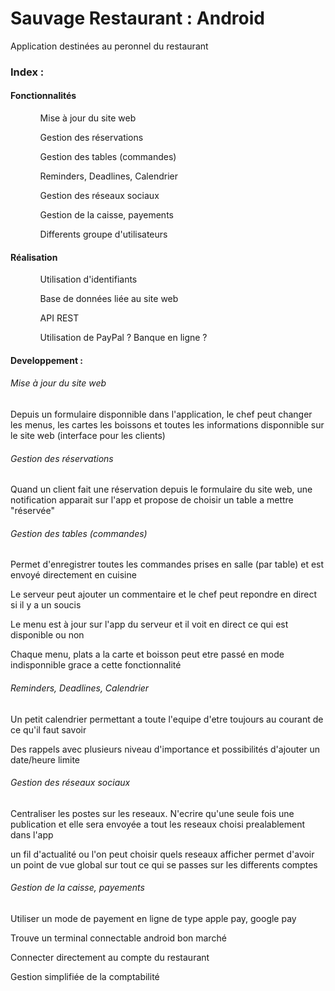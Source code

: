 <h1>Sauvage Restaurant : Android</h1>

<p>Application destinées au peronnel du restaurant</p>


<h3>Index : </h3>

<h4>Fonctionnalités</h4>
<ul>
<ol>Mise à jour du site web</ol>
<ol>Gestion des réservations</ol>
<ol>Gestion des tables (commandes)</ol>
<ol>Reminders, Deadlines, Calendrier</ol>
<ol>Gestion des réseaux sociaux</ol>
<ol>Gestion de la caisse, payements</ol>
<ol>Differents groupe d'utilisateurs</ol>
</ul>

<h4>Réalisation</h4>
<ul>
<ol>Utilisation d'identifiants</ol>
<ol>Base de données liée au site web</ol>
<ol>API REST</ol>
<ol>Utilisation de PayPal ? Banque en ligne ?</ol>
</ul>


<h4>Developpement : </h4>

<h6>Mise à jour du site web</h6>
<p>Depuis un formulaire disponnible dans l'application, le chef peut changer les menus, les cartes les boissons et toutes les informations disponnible sur le site web (interface pour les clients)</p>

<h6>Gestion des réservations</h6>
<p>Quand un client fait une réservation depuis le formulaire du site web, une notification apparait sur l'app et propose de choisir un table a mettre "réservée"</p>

<h6>Gestion des tables (commandes)</h6>
<p>Permet d'enregistrer toutes les commandes prises en salle (par table) et est envoyé directement en cuisine</p>
<p>Le serveur peut ajouter un commentaire et le chef peut repondre en direct si il y a un soucis</p>
<p>Le menu est à jour sur l'app du serveur et il voit en direct ce qui est disponible ou non</p>
<p>Chaque menu, plats a la carte et boisson peut etre passé en mode indisponnible grace a cette fonctionnalité</p>

<h6>Reminders, Deadlines, Calendrier</h6>
<p>Un petit calendrier permettant a toute l'equipe d'etre toujours au courant de ce qu'il faut savoir</p>
<p>Des rappels avec plusieurs niveau d'importance et possibilités d'ajouter un date/heure limite</p>

<h6>Gestion des réseaux sociaux</h6>
<p>Centraliser les postes sur les reseaux. N'ecrire qu'une seule fois une publication et elle sera envoyée a tout les reseaux choisi prealablement dans l'app</p>
<p>un fil d'actualité ou l'on peut choisir quels reseaux afficher permet d'avoir un point de vue global sur tout ce qui se passes sur les differents comptes</p>

<h6>Gestion de la caisse, payements</h6>
<p>Utiliser un mode de payement en ligne de type apple pay, google pay</p>
<p>Trouve un terminal connectable android bon marché</p>
<p>Connecter directement au compte du restaurant</p>
<p>Gestion simplifiée de la comptabilité</p>


